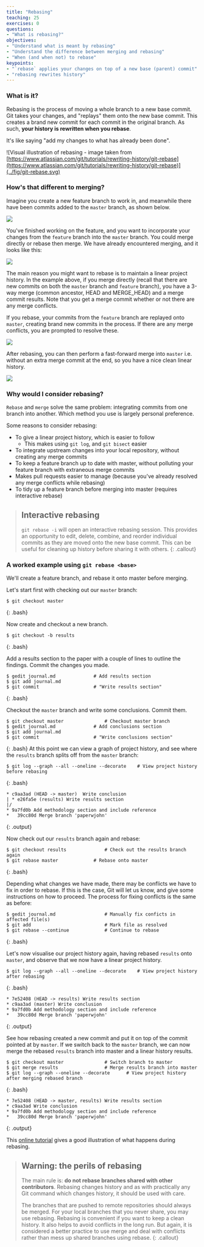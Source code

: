 ```yaml
---
title: "Rebasing"
teaching: 25
exercises: 0
questions:
- "What is rebasing?"
objectives:
- "Understand what is meant by rebasing"
- "Understand the difference between merging and rebasing"
- "When (and when not) to rebase"
keypoints:
- "`rebase` applies your changes on top of a new base (parent) commit"
- "rebasing rewrites history"
---
```


### What is it?
Rebasing is the process of moving a whole branch to a new base commit. 
Git takes your changes, and "replays" them onto the new base commit.
This creates a brand new commit for each commit in the original branch. 
As such, **your history is rewritten when you rebase**.

It's like saying "add my changes to what has already been done".

![Visual illustration of rebasing - image taken from [https://www.atlassian.com/git/tutorials/rewriting-history/git-rebase](https://www.atlassian.com/git/tutorials/rewriting-history/git-rebase)](../fig/git-rebase.svg)

### How's that different to merging?
Imagine you create a new feature branch to work in, and meanwhile there have been
commits added to the `master` branch, as shown below.

![](../fig/forked-history.svg)

You've finished working on the feature, and
you want to incorporate your changes from the `feature` branch into the `master` branch.
You could merge directly or rebase then merge. We have already encountered merging, and it looks like this:

![](../fig/merge-without-rebase.svg)

The main reason you might want to rebase is to maintain a linear project history. 
In the example above, if you merge directly (recall that there are new commits on 
both the `master` branch and `feature` branch), you have a 3-way merge
(common ancestor, HEAD and MERGE_HEAD) and a merge commit results. 
Note that you get a merge commit whether or not there are any merge conflicts.

If you rebase, your commits from the `feature` branch are replayed onto `master`,
creating brand new commits in the process.
If there are any merge conflicts, you are prompted to resolve these. 

![](../fig/rebase-master.svg)

After rebasing, you can then perform a fast-forward merge into `master` i.e. without
an extra merge commit at the end, so you have a nice clean linear history.

![](../fig/rebase-then-merge.svg)

### Why would I consider rebasing?
`Rebase` and `merge` solve the same problem: integrating commits from one branch into another.
Which method you use is largely personal preference.

Some reasons to consider rebasing:
- To give a linear project history, which is easier to follow
	- This makes using `git log`, and `git bisect` easier
- To integrate upstream changes into your local repository, without creating any merge commits
- To keep a feature branch up to date with master, without polluting your feature branch with extraneous merge commits
- Makes pull requests easier to manage (because you've already resolved any merge conflicts while rebasing)
- To tidy up a feature branch before merging into master (requires interactive rebase)


> ## Interactive rebasing
> `git rebase -i` will open an interactive rebasing session. This provides an opportunity
> to edit, delete, combine, and reorder individual commits as they are moved onto the new
> base commit. This can be useful for cleaning up history before sharing it with others.
{: .callout}

### A worked example using `git rebase <base>` 

We'll create a feature branch, and rebase it onto master before merging.

Let's start first with checking out our `master` branch:

```
$ git checkout master
```
{: .bash}
	
Now create and checkout a new branch.

```
$ git checkout -b results
```
{: .bash}
	
Add a results section to the paper with a couple of lines to outline the findings.
Commit the changes you made.

```
$ gedit journal.md				# Add results section
$ git add journal.md
$ git commit					# "Write results section"
```
{: .bash}

Checkout the `master` branch and write some conclusions. Commit them.

```
$ git checkout master				# Checkout master branch
$ gedit journal.md				# Add conclusions section
$ git add journal.md
$ git commit					# "Write conclusions section"
```
{: .bash}
At this point we can view a graph of project history,
and see where the `results` branch splits off from the `master` branch:
```
$ git log --graph --all --oneline --decorate	# View project history before rebasing
```
{: .bash}
```
* c9aa3ad (HEAD -> master)  Write conclusion
| * e26fa5e (results) Write results section
|/
* 9a7fd0b Add methodology section and include reference
*   39cc80d Merge branch 'paperwjohn'

```
{: .output}

Now check out our `results` branch again and rebase:

```
$ git checkout results				# Check out the results branch again
$ git rebase master				# Rebase onto master
```
{: .bash}

Depending what changes we have made, there may be conflicts we have to fix in order to rebase.
If this is the case, Git will let us know, and give some instructions on how to proceed.
The process for fixing conflicts is the same as before:

```
$ gedit journal.md      			# Manually fix conficts in affected file(s)
$ git add                			# Mark file as resolved
$ git rebase --continue  			# Continue to rebase
```
{: .bash}

Let's now visualise our project history again, having rebased `results` onto `master`,
and observe that we now have a linear project history.

```
$ git log --graph --all --oneline --decorate	# View project history after rebasing
```
{: .bash}

```
* 7e52408 (HEAD -> results) Write results section
* c9aa3ad (master) Write conclusion
* 9a7fd0b Add methodology section and include reference
*   39cc80d Merge branch 'paperwjohn'
```
{:  .output}

See how rebasing created a new commit and put it on
top of the commit pointed at by `master`.
If we switch back to the `master` branch, we can now merge the rebased `results` branch into
master and a linear history results.

```
$ git checkout master   			# Switch branch to master
$ git merge results     			# Merge results branch into master
$ git log --graph --oneline --decorate		# View project history after merging rebased branch
```
{: .bash}

```
* 7e52408 (HEAD -> master, results) Write results section
* c9aa3ad Write conclusion
* 9a7fd0b Add methodology section and include reference
*   39cc80d Merge branch 'paperwjohn'
```
{: .output}

This [online tutorial](https://www.atlassian.com/git/tutorials/rewriting-history/git-rebase)
gives a good illustration of what happens during rebasing.

> ## Warning: the perils of rebasing 
>
> The main rule is: **do not rebase branches shared with other contributors**.
> Rebasing changes history and as with practically any Git command which changes
> history, it should be used with care. 
> 
> The branches that are pushed to remote repositories should always be merged.
> For your local branches that you never share, you may use rebasing. Rebasing is
> convenient if you want to keep a clean history. It also helps to avoid
> conflicts in the long run. But again, it is considered a better practice to use
> merge and deal with conflicts rather than mess up shared branches using rebase.
{: .callout}
